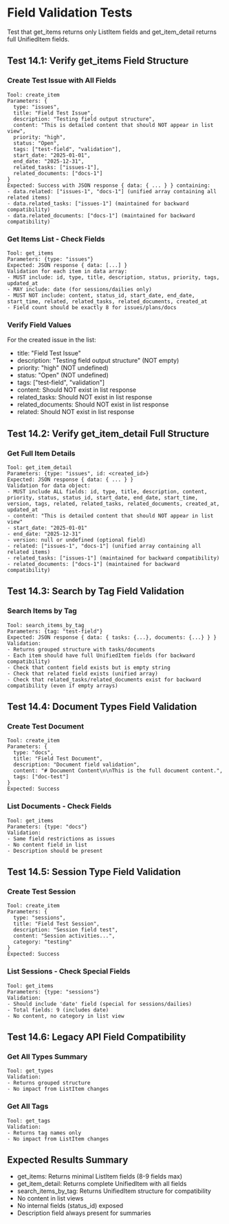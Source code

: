# Field Validation Tests

Test that get_items returns only ListItem fields and get_item_detail returns full UnifiedItem fields.

## Test 14.1: Verify get_items Field Structure

### Create Test Issue with All Fields
```
Tool: create_item
Parameters: {
  type: "issues",
  title: "Field Test Issue",
  description: "Testing field output structure",
  content: "This is detailed content that should NOT appear in list view",
  priority: "high",
  status: "Open",
  tags: ["test-field", "validation"],
  start_date: "2025-01-01",
  end_date: "2025-12-31",
  related_tasks: ["issues-1"],
  related_documents: ["docs-1"]
}
Expected: Success with JSON response { data: { ... } } containing:
- data.related: ["issues-1", "docs-1"] (unified array containing all related items)
- data.related_tasks: ["issues-1"] (maintained for backward compatibility)
- data.related_documents: ["docs-1"] (maintained for backward compatibility)
```

### Get Items List - Check Fields
```
Tool: get_items
Parameters: {type: "issues"}
Expected: JSON response { data: [...] }
Validation for each item in data array:
- MUST include: id, type, title, description, status, priority, tags, updated_at
- MAY include: date (for sessions/dailies only)
- MUST NOT include: content, status_id, start_date, end_date, start_time, related, related_tasks, related_documents, created_at
- Field count should be exactly 8 for issues/plans/docs
```

### Verify Field Values
For the created issue in the list:
- title: "Field Test Issue"
- description: "Testing field output structure" (NOT empty)
- priority: "high" (NOT undefined)
- status: "Open" (NOT undefined)
- tags: ["test-field", "validation"]
- content: Should NOT exist in list response
- related_tasks: Should NOT exist in list response
- related_documents: Should NOT exist in list response
- related: Should NOT exist in list response

## Test 14.2: Verify get_item_detail Full Structure

### Get Full Item Details
```
Tool: get_item_detail
Parameters: {type: "issues", id: <created_id>}
Expected: JSON response { data: { ... } }
Validation for data object:
- MUST include ALL fields: id, type, title, description, content, priority, status, status_id, start_date, end_date, start_time, version, tags, related, related_tasks, related_documents, created_at, updated_at
- content: "This is detailed content that should NOT appear in list view"
- start_date: "2025-01-01"
- end_date: "2025-12-31"
- version: null or undefined (optional field)
- related: ["issues-1", "docs-1"] (unified array containing all related items)
- related_tasks: ["issues-1"] (maintained for backward compatibility)
- related_documents: ["docs-1"] (maintained for backward compatibility)
```

## Test 14.3: Search by Tag Field Validation

### Search Items by Tag
```
Tool: search_items_by_tag
Parameters: {tag: "test-field"}
Expected: JSON response { data: { tasks: {...}, documents: {...} } }
Validation:
- Returns grouped structure with tasks/documents
- Each item should have full UnifiedItem fields (for backward compatibility)
- Check that content field exists but is empty string
- Check that related field exists (unified array)
- Check that related_tasks/related_documents exist for backward compatibility (even if empty arrays)
```

## Test 14.4: Document Types Field Validation

### Create Test Document
```
Tool: create_item
Parameters: {
  type: "docs",
  title: "Field Test Document",
  description: "Document field validation",
  content: "# Document Content\n\nThis is the full document content.",
  tags: ["doc-test"]
}
Expected: Success
```

### List Documents - Check Fields
```
Tool: get_items
Parameters: {type: "docs"}
Validation:
- Same field restrictions as issues
- No content field in list
- Description should be present
```

## Test 14.5: Session Type Field Validation

### Create Test Session
```
Tool: create_item
Parameters: {
  type: "sessions",
  title: "Field Test Session",
  description: "Session field test",
  content: "Session activities...",
  category: "testing"
}
Expected: Success
```

### List Sessions - Check Special Fields
```
Tool: get_items
Parameters: {type: "sessions"}
Validation:
- Should include 'date' field (special for sessions/dailies)
- Total fields: 9 (includes date)
- No content, no category in list view
```

## Test 14.6: Legacy API Field Compatibility

### Get All Types Summary
```
Tool: get_types
Validation:
- Returns grouped structure
- No impact from ListItem changes
```

### Get All Tags
```
Tool: get_tags
Validation:
- Returns tag names only
- No impact from ListItem changes
```

## Expected Results Summary
- get_items: Returns minimal ListItem fields (8-9 fields max)
- get_item_detail: Returns complete UnifiedItem with all fields
- search_items_by_tag: Returns UnifiedItem structure for compatibility
- No content in list views
- No internal fields (status_id) exposed
- Description field always present for summaries